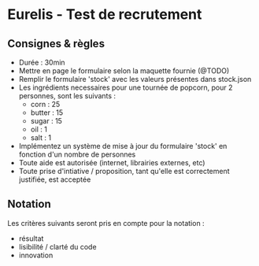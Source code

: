 # Eurelis - Test de recrutement #

## Consignes & règles 

- Durée : 30min
- Mettre en page le formulaire selon la maquette fournie (@TODO)
- Remplir le formulaire 'stock' avec les valeurs présentes dans stock.json
- Les ingrédients necessaires pour une tournée de popcorn, pour 2 personnes, sont les suivants : 
    - corn : 25
    - butter : 15
    - sugar : 15
    - oil : 1
    - salt : 1
- Implémentez un système de mise à jour du formulaire 'stock' en fonction d'un nombre de personnes
- Toute aide est autorisée (internet, librairies externes, etc)
- Toute prise d'intiative / proposition, tant qu'elle est correctement justifiée, est acceptée
## Notation

Les critères suivants seront pris en compte pour la notation :
- résultat
- lisibilité / clarté du code
- innovation 
